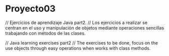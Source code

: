 # Proyecto03

// Ejercicios de aprendizaje Java part2. 
// Los ejercicios a realizar se centran en el uso y manipulación de objetos mediante operaciones sencillas trabajando con métodos de las clases.


// Java learning exercises part2
// The exercises to be done, focus on the use objects through easy operations when works with class methods.


